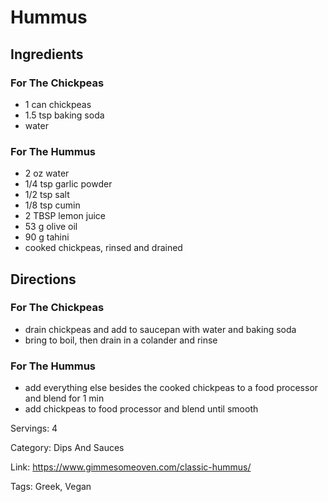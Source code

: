 # Hummus

## Ingredients

### For The Chickpeas
- 1 can chickpeas
- 1.5 tsp baking soda
- water

### For The Hummus
- 2 oz water
- 1/4 tsp garlic powder
- 1/2 tsp salt
- 1/8 tsp cumin
- 2 TBSP lemon juice
- 53 g olive oil
- 90 g tahini
- cooked chickpeas, rinsed and drained

## Directions

### For The Chickpeas
- drain chickpeas and add to saucepan with water and baking soda
- bring to boil, then drain in a colander and rinse

### For The Hummus
- add everything else besides the cooked chickpeas to a food processor and blend for 1 min
- add chickpeas to food processor and blend until smooth

Servings: 4

Category: Dips And Sauces

Link: https://www.gimmesomeoven.com/classic-hummus/

Tags: Greek, Vegan
